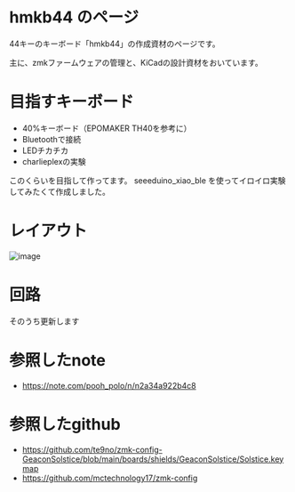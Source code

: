 # hmkb44 のページ

44キーのキーボード「hmkb44」の作成資材のページです。

主に、zmkファームウェアの管理と、KiCadの設計資材をおいています。

# 目指すキーボード
* 40%キーボード（EPOMAKER TH40を参考に）
* Bluetoothで接続
* LEDチカチカ
* charlieplexの実験

このくらいを目指して作ってます。
seeeduino_xiao_ble を使ってイロイロ実験してみたくて作成しました。
# レイアウト
![image](https://github.com/user-attachments/assets/450d28cb-9e18-43ae-b33c-f6c1fa13dc5b)

# 回路
そのうち更新します

# 参照したnote
* https://note.com/pooh_polo/n/n2a34a922b4c8

# 参照したgithub
* https://github.com/te9no/zmk-config-GeaconSolstice/blob/main/boards/shields/GeaconSolstice/Solstice.keymap
* https://github.com/mctechnology17/zmk-config
